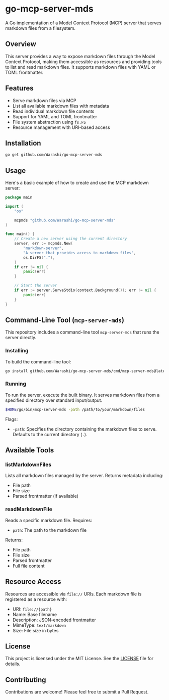 # go-mcp-server-mds

A Go implementation of a Model Context Protocol (MCP) server that serves markdown files from a filesystem.

## Overview

This server provides a way to expose markdown files through the Model Context Protocol, making them accessible as resources and providing tools to list and read markdown files. It supports markdown files with YAML or TOML frontmatter.

## Features

- Serve markdown files via MCP
- List all available markdown files with metadata
- Read individual markdown file contents
- Support for YAML and TOML frontmatter
- File system abstraction using `fs.FS`
- Resource management with URI-based access

## Installation

```bash
go get github.com/Warashi/go-mcp-server-mds
```

## Usage

Here's a basic example of how to create and use the MCP markdown server:

```go
package main

import (
    "os"

    mcpmds "github.com/Warashi/go-mcp-server-mds"
)

func main() {
    // Create a new server using the current directory
    server, err := mcpmds.New(
        "markdown-server",
        "A server that provides access to markdown files",
        os.DirFS("."),
    )
    if err != nil {
        panic(err)
    }

    // Start the server
    if err := server.ServeStdio(context.Background()); err != nil {
        panic(err)
    }
}
```

## Command-Line Tool (`mcp-server-mds`)

This repository includes a command-line tool `mcp-server-mds` that runs the server directly.

### Installing

To build the command-line tool:

```bash
go install github.com/Warashi/go-mcp-server-mds/cmd/mcp-server-mds@latest
```

### Running

To run the server, execute the built binary. It serves markdown files from a specified directory over standard input/output.

```bash
$HOME/go/bin/mcp-server-mds -path /path/to/your/markdown/files
```

Flags:
- `-path`: Specifies the directory containing the markdown files to serve. Defaults to the current directory (`.`).

## Available Tools

### listMarkdownFiles

Lists all markdown files managed by the server. Returns metadata including:
- File path
- File size
- Parsed frontmatter (if available)

### readMarkdownFile

Reads a specific markdown file. Requires:
- `path`: The path to the markdown file

Returns:
- File path
- File size
- Parsed frontmatter
- Full file content

## Resource Access

Resources are accessible via `file://` URIs. Each markdown file is registered as a resource with:
- URI: `file://{path}`
- Name: Base filename
- Description: JSON-encoded frontmatter
- MimeType: `text/markdown`
- Size: File size in bytes

## License

This project is licensed under the MIT License. See the [LICENSE](./LICENSE) file for details.

## Contributing

Contributions are welcome! Please feel free to submit a Pull Request.
